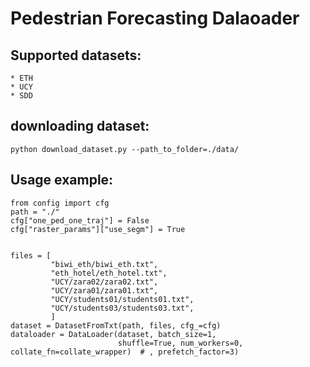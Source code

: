 # Pedestrian Forecasting Dalaoader

## Supported datasets:

    * ETH
    * UCY
    * SDD 


## downloading dataset:
    
    python download_dataset.py --path_to_folder=./data/

## Usage example: 

    from config import cfg
    path = "./"
    cfg["one_ped_one_traj"] = False
    cfg["raster_params"]["use_segm"] = True
    
    
    files = [
             "biwi_eth/biwi_eth.txt",
             "eth_hotel/eth_hotel.txt",
             "UCY/zara02/zara02.txt",
             "UCY/zara01/zara01.txt",
             "UCY/students01/students01.txt",
             "UCY/students03/students03.txt",
             ]
    dataset = DatasetFromTxt(path, files, cfg_=cfg)
    dataloader = DataLoader(dataset, batch_size=1,
                            shuffle=True, num_workers=0, collate_fn=collate_wrapper)  # , prefetch_factor=3)